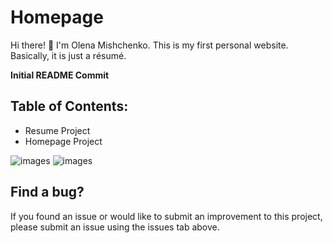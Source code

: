 # Homepage
Hi there! :wave: I'm Olena Mishchenko.
This is my first personal website. Basically, it is just a résumé.

**Initial README Commit**

## Table of Contents:
- Resume Project
- Homepage Project

![images](https://github.com/user-attachments/assets/7318cfe0-c307-4a05-ad98-64e9e9b2aee6)
![images](https://github.com/user-attachments/assets/f13547b9-53da-4bba-b479-00e05540d6c2)

## Find a bug?
If you found an issue or would like to submit an improvement to this project, please submit an issue using the issues tab above. 
